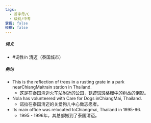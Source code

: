 ```yaml
---
tags:
  - 首字母/C
  - 级别/中考
掌握: false
模糊: false
---
```

##### 词义
- #词性/n  清迈（泰国城市）
##### 例句
- This is the reflection of trees in a rusting grate in a park nearChiangMaitrain station in Thailand.
	- 这是在泰国清迈火车站附近的公园，锈迹斑斑格栅中的树丛的倒影。
- Nola has volunteered with Care for Dogs inChiangMai, Thailand.
	- 诺拉在泰国清迈的关爱狗儿中心做志愿者。
- Its main office was relocated toChiangmai, Thailand in 1995-96.
	- 1995 - 1996年，其总部搬到了泰国清迈。

